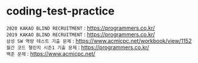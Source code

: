 # coding-test-practice

`2020 KAKAO BLIND RECRUITMENT` : https://programmers.co.kr/<br>
`2019 KAKAO BLIND RECRUITMENT` : https://programmers.co.kr/<br>
`삼성 SW 역량 테스트 기출 문제` : https://www.acmicpc.net/workbook/view/1152<br>
`월간 코드 챌린지 시즌1 기출 문제` : https://programmers.co.kr/<br>
`백준 문제` : https://www.acmicpc.net/<br>
